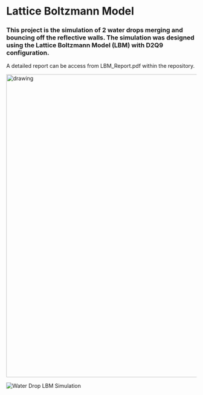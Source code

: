 # Lattice Boltzmann Model

### This project is the simulation of 2 water drops merging and bouncing off the reflective walls. The simulation was designed using the Lattice Boltzmann Model (LBM) with D2Q9 configuration.

A detailed report can be access from LBM_Report.pdf within the repository. 

<img src="./lbm_plots/simulation.gif" alt="drawing" style="width:800px;"/>


![Water Drop LBM Simulation](./lbm_plots/simulation.gif)


